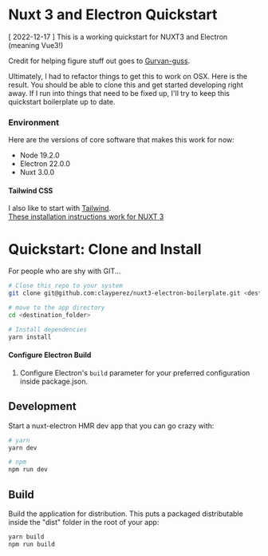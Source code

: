 # Nuxt 3 and Electron Quickstart

[ 2022-12-17 ]
This is a working quickstart for NUXT3 and Electron (meaning Vue3!)

Credit for helping figure stuff out goes to [Gurvan-guss](https://github.com/gurvan-guss).

Ultimately, I had to refactor things to get this to work on OSX. Here is the result. You should be able to clone this and get started developing right away. If I run into things that need to be fixed up, I'll try to keep this quickstart boilerplate up to date.

### Environment

Here are the versions of core software that makes this work for now:

- Node 19.2.0
- Electron 22.0.0
- Nuxt 3.0.0

#### Tailwind CSS

I also like to start with [Tailwind](https://tailwindcss.com/).  
[These installation instructions work for NUXT 3](https://tailwindcss.com/docs/guides/nuxtjs#3)

# Quickstart: Clone and Install

For people who are shy with GIT...

```bash
# Close this repo to your system
git clone git@github.com:clayperez/nuxt3-electron-boilerplate.git <destination_folder>

# move to the app directory
cd <destination_folder>

# Install dependencies
yarn install
```

#### Configure Electron Build

1. Configure Electron's `build` parameter for your preferred configuration inside package.json.

## Development

Start a nuxt-electron HMR dev app that you can go crazy with:

```bash
# yarn
yarn dev

# npm
npm run dev
```

## Build

Build the application for distribution. This puts a packaged distributable inside the "dist" folder in the root of your app:

```bash
yarn build
npm run build
```
